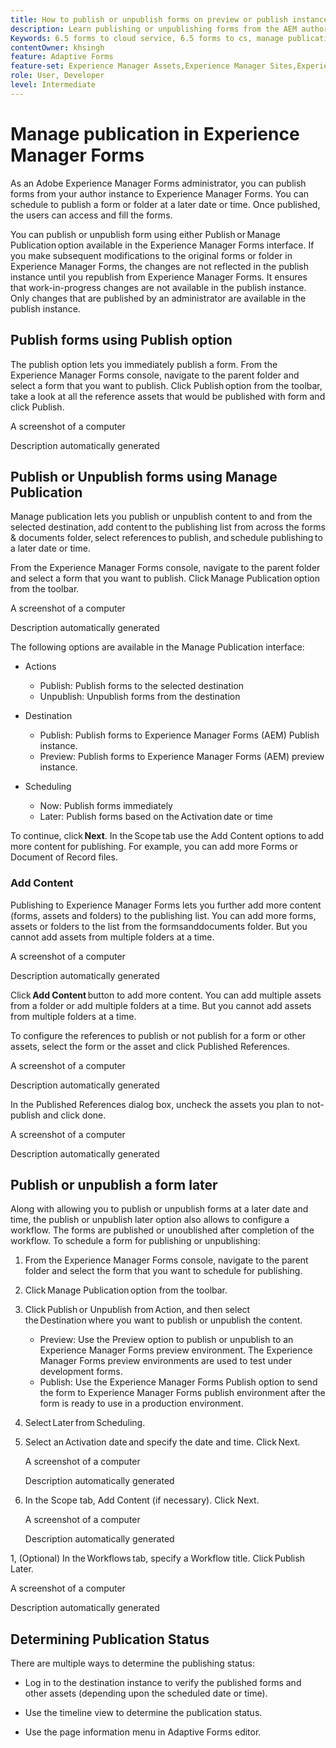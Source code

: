 ```yaml
---
title: How to publish or unpublish forms on preview or publish instances?
description: Learn publishing or unpublishing forms from the AEM author environment to preview or publish instances. Whether you are testing your forms on a staging environment or deploying them live for end-users, AEM provides streamlined tools to manage this process efficiently.
Keywords: 6.5 forms to cloud service, 6.5 forms to cs, manage publication, , AEM Forms 6.5 to Cloud Service, AEM form migration to cloud service, Forms Manage publication, AF Manage publication, Adaptive Forms Manage publication, Cloud Manage publication
contentOwner: khsingh
feature: Adaptive Forms
feature-set: Experience Manager Assets,Experience Manager Sites,Experience Manager, Experience Manager Forms, Experience Manager Cloud Manager
role: User, Developer
level: Intermediate
---
```


# ​Manage publication in Experience Manager Forms

As an Adobe Experience Manager Forms administrator, you can publish forms from your author instance to Experience Manager Forms. You can schedule to publish a form or folder at a later date or time. Once published, the users can access and fill the forms. 

You can publish or unpublish form using either Publish or Manage Publication option available in the Experience Manager Forms interface. If you make subsequent modifications to the original forms or folder in Experience Manager Forms, the changes are not reflected in the publish instance until you republish from Experience Manager Forms. It ensures that work-in-progress changes are not available in the publish instance. Only changes that are published by an administrator are available in the publish instance.

## Publish forms using Publish option 
 
The publish option lets you immediately publish a form. From the Experience Manager Forms console, navigate to the parent folder and select a form that you want to publish. Click Publish option from the toolbar, take a look at all the reference assets that would be published with form and click Publish. 

A screenshot of a computer

Description automatically generated

## Publish or Unpublish forms using Manage Publication 


Manage publication lets you publish or unpublish content to and from the selected destination, add content to the publishing list from across the forms & documents folder, select references to publish, and schedule publishing to a later date or time. 


From the Experience Manager Forms console, navigate to the parent folder and select a form that you want to publish. Click Manage Publication option from the toolbar.  


A screenshot of a computer

Description automatically generated 

 

The following options are available in the Manage Publication interface: 

* Actions 

    * Publish: Publish forms to the selected destination 
    * Unpublish: Unpublish forms from the destination 

* Destination 

    * Publish: Publish forms to Experience Manager Forms (AEM) Publish instance.  
    * Preview: Publish forms to Experience Manager Forms (AEM) preview instance. 

* Scheduling 

    * Now: Publish forms immediately 
    * Later: Publish forms based on the Activation date or time 

 

To continue, click **Next**. In the Scope tab use the Add Content options to add more content for publishing. For example, you can add more Forms or Document of Record files. 

### Add Content 

Publishing to Experience Manager Forms lets you further add more content (forms, assets and folders) to the publishing list. You can add more forms, assets or folders to the list from the formsanddocuments folder. But you cannot add assets from multiple folders at a time.

A screenshot of a computer

Description automatically generated  

Click **Add Content** button to add more content. You can add multiple assets from a folder or add multiple folders at a time. But you cannot add assets from multiple folders at a time. 

To configure the references to publish or not publish for a form or other assets, select the form or the asset and click Published References.  

A screenshot of a computer

Description automatically generated 

In the Published References dialog box, uncheck the assets you plan to not-publish and click done. 


A screenshot of a computer

Description automatically generated


## Publish or unpublish a form later 

 
Along with allowing you to publish or unpublish forms at a later date and time, the publish or unpublish later option also allows to configure a workflow. The forms are published or unoublished after completion of the workflow. To schedule a form for publishing or unpublishing: 

1. From the Experience Manager Forms console, navigate to the parent folder and select the form that you want to schedule for publishing. 
1. Click Manage Publication option from the toolbar. 
1. Click Publish or Unpublish from Action, and then select the Destination where you want to publish or unpublish the content.  

    * Preview: Use the Preview option to publish or unpublish to an Experience Manager Forms preview environment. The Experience Manager Forms preview environments are used to test under development forms.  
    * Publish: Use the Experience Manager Forms Publish option to send the form to Experience Manager Forms publish environment after the form is ready to use in a production environment.  
 

1. Select Later from Scheduling. 

1. Select an Activation date and specify the date and time. Click Next. 

    A screenshot of a computer

    Description automatically generated 

1. In the Scope tab, Add Content (if necessary). Click Next. 

    A screenshot of a computer

    Description automatically generated 

1, (Optional) In the Workflows tab, specify a Workflow title. Click Publish Later. 

A screenshot of a computer

Description automatically generated 

## Determining Publication Status 

There are multiple ways to determine the publishing status: 

* Log in to the destination instance to verify the published forms and other assets (depending upon the scheduled date or time). 

* Use the timeline view to determine the publication status. 

* Use the page information menu in Adaptive Forms editor.  